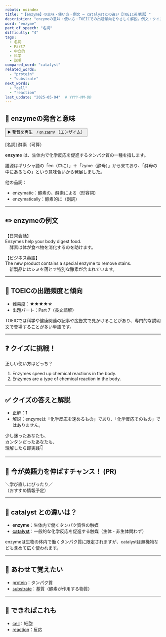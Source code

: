 ```yaml
---
robots: noindex
title: "【enzyme】の意味・使い方・例文 ― catalystとの違い【TOEIC英単語】"
description: "enzymeの意味・使い方・TOEICでの出題傾向をやさしく解説。例文・クイズ付きでcatalystとの違いもわかりやすく学べます。"
word: "enzyme"
part_of_speech: "名詞"
difficulty: "4"
tags:
  - 名詞
  - Part7
  - 中立的
  - 科学
  - 説明
compared_word: "catalyst"
related_words:
  - "protein"
  - "substrate"
next_words:
  - "cell"
  - "reaction"
last_update: "2025-05-04"  # YYYY-MM-DD
---
```


## 🔰 enzymeの発音と意味

<button class="play-audio" onclick="playTTS('enzyme')">
  <span class="play-audio-main">
    ▶️ 発音を再生　/ˈɛn.zaɪm/
  </span>
  <span class="play-audio-sub">
    （エンザイム）
  </span>
</button>

[名詞] 酵素（可算）

**enzyme** は、生体内で化学反応を促進するタンパク質の一種を指します。

語源はギリシャ語の「en（中に）」＋「zyme（酵母）」から来ており、「酵母の中にあるもの」という意味合いから発展しました。

他の品詞：  
- enzymatic：酵素の、酵素による（形容詞）
- enzymatically：酵素的に（副詞）

---

## ✏️ enzymeの例文

【日常会話】  
Enzymes help your body digest food.  
　酵素は体が食べ物を消化するのを助けます。

【ビジネス英語】  
The new product contains a special enzyme to remove stains.  
　新製品にはシミを落とす特別な酵素が含まれています。

---

## 🎯 TOEICの出題頻度と傾向

- 難易度：★★★★☆
- 出題パート：Part 7（長文読解）

TOEICでは科学や健康関連の記事や広告文で見かけることがあり、専門的な説明文で登場することが多い単語です。

---

## ❓ クイズに挑戦！

正しい使い方はどっち？

1. Enzymes speed up chemical reactions in the body.  
2. Enzymes are a type of chemical reaction in the body.

---

## ✅ クイズの答えと解説

- 正解：**1**
- 解説：enzymeは「化学反応を速めるもの」であり、「化学反応そのもの」ではありません。

少し迷ったあなたも、  
カンタンだったあなたも、  
理解したら即実践👇️

---

## 🚀 今が英語力を伸ばすチャンス！ (PR)

<div class="info-center">
＼学び直しにぴったり／<br>  
（おすすめ情報予定）
</div>

---

## 🤔  catalyst との違いは？

- **enzyme**：生体内で働くタンパク質性の触媒
- **[catalyst](/word/catalyst/)**：一般的な化学反応を促進する触媒（生体・非生体問わず）

enzymeは生物の体内で働くタンパク質に限定されますが、catalystは無機物なども含めて広く使われます。

---

## 🧩 あわせて覚えたい

- [protein](/word/protein/)：タンパク質
- [substrate](/word/substrate/)：基質（酵素が作用する物質）

---

## 📖 できればこれも

- [cell](/word/cell/)：細胞
- [reaction](/word/reaction/)：反応

<!-- cvid: aid23_bid41 -->
